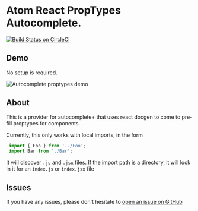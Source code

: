 # Atom React PropTypes Autocomplete.

[![Build Status on CircleCI](https://circleci.com/gh/dangreenisrael/atom-react-proptypes-autocomplete.svg?style=shield)](https://circleci.com/gh/storybooks/storybook)

## Demo

No setup is required.

![Autocomplete proptypes demo](https://raw.githubusercontent.com/username/projectname/branch/assets/autocomplete-demo.gif)


## About

This is a provider for autocomplete+ that uses react docgen to come to pre-fill proptypes for components.


Currently, this only works with local imports, in the form 
```JavaScript
 import { Foo } from '../Foo';
 import Bar from './Bar';
```

It will discover `.js` and `.jsx` files. If the import path is a directory, it will look in it for an `index.js` or `index.jsx` file

## Issues

If you have any issues, please don't hesitate to [open an issue on GitHub](https://github.com/dangreenisrael/atom-react-proptypes-autocomplete/issues/new)